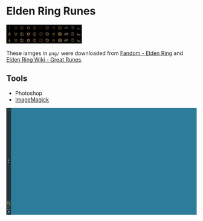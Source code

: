 # Elden Ring Runes

<img src="elden-ring-runes.png" height="50px">

These iamges in `png/` were downloaded from [Fandom - Elden Ring](https://eldenring.fandom.com/wiki/Elden_Ring_Wiki) and [Elden Ring Wiki - Great Runes](https://eldenring.wiki.fextralife.com/Elden+Ring+Wiki).

## Tools

- Photoshop
- [ImageMagick](https://imagemagick.org)

![](darkTheme_preview.png)